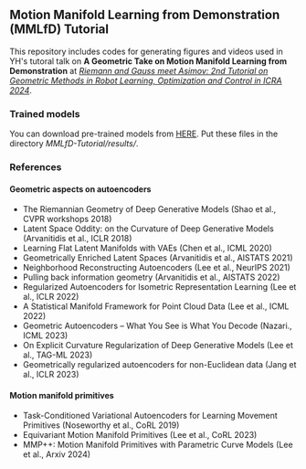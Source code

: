 ## Motion Manifold Learning from Demonstration (MMLfD) Tutorial

This repository includes codes for generating figures and videos used in YH's tutoral talk on 
**A Geometric Take on Motion Manifold Learning from Demonstration**
at *[Riemann and Gauss meet Asimov: 2nd Tutorial on Geometric Methods in Robot Learning, Optimization and Control in ICRA 2024](https://sites.google.com/view/icra-2024-tutorial-geometry/)*. 

### Trained models

You can download pre-trained models from [HERE](https://drive.google.com/drive/folders/1aeHgiGucysqyV9Opx8XQGhm2JLey9FR4?usp=sharing). 
Put these files in the directory *MMLfD-Tutorial/results/*.

### References
#### Geometric aspects on autoencoders
* The Riemannian Geometry of Deep Generative Models (Shao et al., CVPR workshops 2018)
* Latent Space Oddity: on the Curvature of Deep Generative Models (Arvanitidis et al., ICLR 2018)
* Learning Flat Latent Manifolds with VAEs (Chen et al., ICML 2020)
* Geometrically Enriched Latent Spaces (Arvanitidis et al., AISTATS 2021)
* Neighborhood Reconstructing Autoencoders (Lee et al., NeurIPS 2021)
* Pulling back information geometry (Arvanitidis et al., AISTATS 2022)
* Regularized Autoencoders for Isometric Representation Learning (Lee et al., ICLR 2022)
* A Statistical Manifold Framework for Point Cloud Data (Lee et al., ICML 2022) 
* Geometric Autoencoders – What You See is What You Decode (Nazari., ICML 2023)
* On Explicit Curvature Regularization of Deep Generative Models (Lee et al., TAG-ML 2023)
* Geometrically regularized autoencoders for non-Euclidean data (Jang et al., ICLR 2023)
#### Motion manifold primitives
* Task-Conditioned Variational Autoencoders for Learning Movement Primitives (Noseworthy et al., CoRL 2019) 
* Equivariant Motion Manifold Primitives (Lee et al., CoRL 2023)
* MMP++: Motion Manifold Primitives with Parametric Curve Models (Lee et al., Arxiv 2024)
